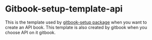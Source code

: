 
# Gitbook-setup-template-api

This is the template used by [gitbook-setup package](https://www.npmjs.com/package/gitbook-setup) when you want to create
an API book. This template is also created by gitbook when you choose API on it gitbook.
